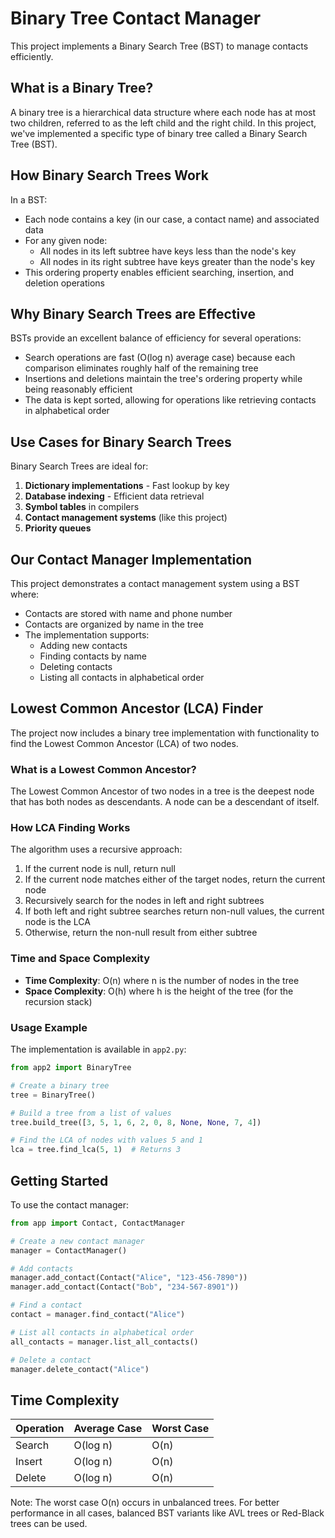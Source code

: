 # Binary Tree Contact Manager

This project implements a Binary Search Tree (BST) to manage contacts efficiently.

## What is a Binary Tree?

A binary tree is a hierarchical data structure where each node has at most two children, referred to as the left child and the right child. In this project, we've implemented a specific type of binary tree called a Binary Search Tree (BST).

## How Binary Search Trees Work

In a BST:
- Each node contains a key (in our case, a contact name) and associated data
- For any given node:
  - All nodes in its left subtree have keys less than the node's key
  - All nodes in its right subtree have keys greater than the node's key
- This ordering property enables efficient searching, insertion, and deletion operations

## Why Binary Search Trees are Effective

BSTs provide an excellent balance of efficiency for several operations:
- Search operations are fast (O(log n) average case) because each comparison eliminates roughly half of the remaining tree
- Insertions and deletions maintain the tree's ordering property while being reasonably efficient
- The data is kept sorted, allowing for operations like retrieving contacts in alphabetical order

## Use Cases for Binary Search Trees

Binary Search Trees are ideal for:
1. **Dictionary implementations** - Fast lookup by key
2. **Database indexing** - Efficient data retrieval
3. **Symbol tables** in compilers
4. **Contact management systems** (like this project)
5. **Priority queues**

## Our Contact Manager Implementation

This project demonstrates a contact management system using a BST where:
- Contacts are stored with name and phone number
- Contacts are organized by name in the tree
- The implementation supports:
  - Adding new contacts
  - Finding contacts by name
  - Deleting contacts
  - Listing all contacts in alphabetical order

## Lowest Common Ancestor (LCA) Finder

The project now includes a binary tree implementation with functionality to find the Lowest Common Ancestor (LCA) of two nodes.

### What is a Lowest Common Ancestor?

The Lowest Common Ancestor of two nodes in a tree is the deepest node that has both nodes as descendants. A node can be a descendant of itself.

### How LCA Finding Works

The algorithm uses a recursive approach:
1. If the current node is null, return null
2. If the current node matches either of the target nodes, return the current node
3. Recursively search for the nodes in left and right subtrees
4. If both left and right subtree searches return non-null values, the current node is the LCA
5. Otherwise, return the non-null result from either subtree

### Time and Space Complexity

- **Time Complexity**: O(n) where n is the number of nodes in the tree
- **Space Complexity**: O(h) where h is the height of the tree (for the recursion stack)

### Usage Example

The implementation is available in `app2.py`:

```python
from app2 import BinaryTree

# Create a binary tree
tree = BinaryTree()

# Build a tree from a list of values
tree.build_tree([3, 5, 1, 6, 2, 0, 8, None, None, 7, 4])

# Find the LCA of nodes with values 5 and 1
lca = tree.find_lca(5, 1)  # Returns 3
```

## Getting Started

To use the contact manager:

```python
from app import Contact, ContactManager

# Create a new contact manager
manager = ContactManager()

# Add contacts
manager.add_contact(Contact("Alice", "123-456-7890"))
manager.add_contact(Contact("Bob", "234-567-8901"))

# Find a contact
contact = manager.find_contact("Alice")

# List all contacts in alphabetical order
all_contacts = manager.list_all_contacts()

# Delete a contact
manager.delete_contact("Alice")
```

## Time Complexity

| Operation | Average Case | Worst Case |
|-----------|--------------|------------|
| Search    | O(log n)     | O(n)       |
| Insert    | O(log n)     | O(n)       |
| Delete    | O(log n)     | O(n)       |

Note: The worst case O(n) occurs in unbalanced trees. For better performance in all cases, balanced BST variants like AVL trees or Red-Black trees can be used. 